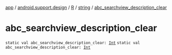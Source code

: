[app](../../../index.md) / [android.support.design](../../index.md) / [R](../index.md) / [string](index.md) / [abc_searchview_description_clear](./abc_searchview_description_clear.md)

# abc_searchview_description_clear

`static val abc_searchview_description_clear: `[`Int`](https://kotlinlang.org/api/latest/jvm/stdlib/kotlin/-int/index.html)
`static val abc_searchview_description_clear: `[`Int`](https://kotlinlang.org/api/latest/jvm/stdlib/kotlin/-int/index.html)